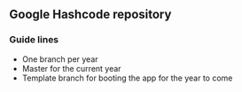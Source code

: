 ## Google Hashcode repository

### Guide lines
- One branch per year
- Master for the current year
- Template branch for booting the app for the year to come
